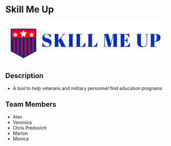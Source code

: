 # Skill Me Up

![skill-me-up-logo](supporting-documentation/version-1/logo.png)

## Description

- A tool to help veterans and military personnel find education programs

## Team Members

- Alex
- Veronica
- Chris Predovich
- Marlon
- Monica
